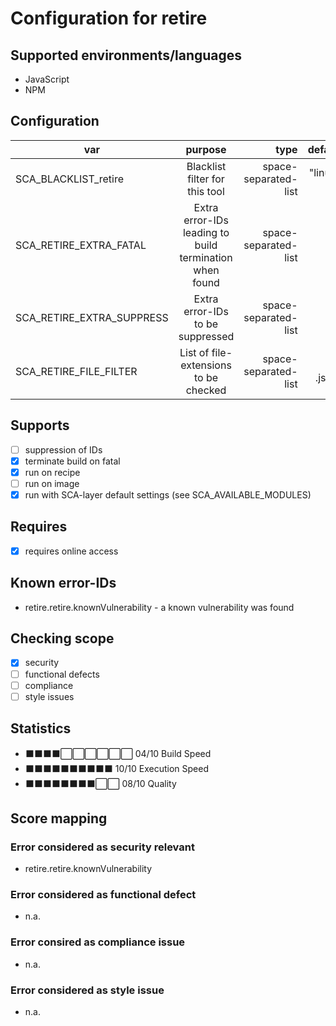 # Configuration for retire

## Supported environments/languages

* JavaScript
* NPM

## Configuration

| var | purpose | type | default |
| ------------- |:-------------:| -----:| -----:
| SCA_BLACKLIST_retire | Blacklist filter for this tool | space-separated-list | "linux-*"
| SCA_RETIRE_EXTRA_FATAL | Extra error-IDs leading to build termination when found | space-separated-list | ""
| SCA_RETIRE_EXTRA_SUPPRESS | Extra error-IDs to be suppressed | space-separated-list | ""
| SCA_RETIRE_FILE_FILTER | List of file-extensions to be checked | space-separated-list | ".js .json"

## Supports

* [ ] suppression of IDs
* [x] terminate build on fatal
* [x] run on recipe
* [ ] run on image
* [x] run with SCA-layer default settings (see SCA_AVAILABLE_MODULES)

## Requires

* [x] requires online access

## Known error-IDs

* retire.retire.knownVulnerability - a known vulnerability was found

## Checking scope

* [x] security
* [ ] functional defects
* [ ] compliance
* [ ] style issues

## Statistics

* ⬛⬛⬛⬛⬜⬜⬜⬜⬜⬜ 04/10 Build Speed
* ⬛⬛⬛⬛⬛⬛⬛⬛⬛⬛ 10/10 Execution Speed
* ⬛⬛⬛⬛⬛⬛⬛⬛⬜⬜ 08/10 Quality

## Score mapping

### Error considered as security relevant

* retire.retire.knownVulnerability

### Error considered as functional defect

* n.a.

### Error consired as compliance issue

* n.a.

### Error considered as style issue

* n.a.
